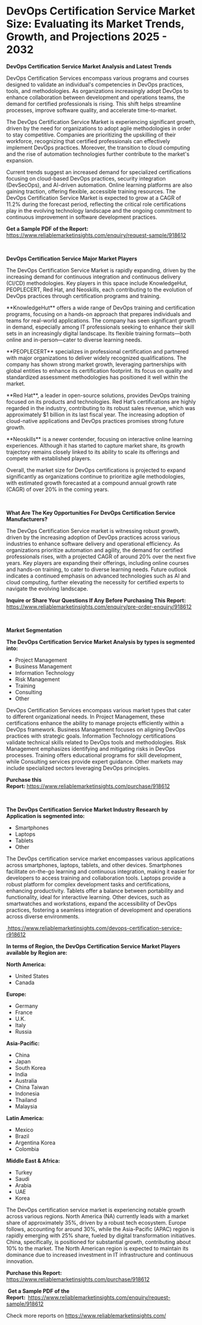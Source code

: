 <p><h1>DevOps Certification Service Market Size: Evaluating its Market Trends, Growth, and Projections 2025 - 2032</h1></p><p><strong>DevOps Certification Service Market Analysis and Latest Trends</strong></p>
<p><p>DevOps Certification Services encompass various programs and courses designed to validate an individual's competencies in DevOps practices, tools, and methodologies. As organizations increasingly adopt DevOps to enhance collaboration between development and operations teams, the demand for certified professionals is rising. This shift helps streamline processes, improve software quality, and accelerate time-to-market.</p><p>The DevOps Certification Service Market is experiencing significant growth, driven by the need for organizations to adopt agile methodologies in order to stay competitive. Companies are prioritizing the upskilling of their workforce, recognizing that certified professionals can effectively implement DevOps practices. Moreover, the transition to cloud computing and the rise of automation technologies further contribute to the market's expansion.</p><p>Current trends suggest an increased demand for specialized certifications focusing on cloud-based DevOps practices, security integration (DevSecOps), and AI-driven automation. Online learning platforms are also gaining traction, offering flexible, accessible training resources. The DevOps Certification Service Market is expected to grow at a CAGR of 11.2% during the forecast period, reflecting the critical role certifications play in the evolving technology landscape and the ongoing commitment to continuous improvement in software development practices.</p></p>
<p><strong>Get a Sample PDF of the Report:&nbsp;</strong> <a href="https://www.reliablemarketinsights.com/enquiry/request-sample/918612?utm_campaign=3078&utm_medium=2&utm_source=Github&utm_content=ia&utm_term=07032025&utm_id=devops-certification-service">https://www.reliablemarketinsights.com/enquiry/request-sample/918612</a></p>
<p>&nbsp;</p>
<p><strong>DevOps Certification Service Major Market Players</strong></p>
<p><p>The DevOps Certification Service Market is rapidly expanding, driven by the increasing demand for continuous integration and continuous delivery (CI/CD) methodologies. Key players in this space include KnowledgeHut, PEOPLECERT, Red Hat, and Neoskills, each contributing to the evolution of DevOps practices through certification programs and training.</p><p>**KnowledgeHut** offers a wide range of DevOps training and certification programs, focusing on a hands-on approach that prepares individuals and teams for real-world applications. The company has seen significant growth in demand, especially among IT professionals seeking to enhance their skill sets in an increasingly digital landscape. Its flexible training formats—both online and in-person—cater to diverse learning needs.</p><p>**PEOPLECERT** specializes in professional certification and partnered with major organizations to deliver widely recognized qualifications. The company has shown strong market growth, leveraging partnerships with global entities to enhance its certification footprint. Its focus on quality and standardized assessment methodologies has positioned it well within the market.</p><p>**Red Hat**, a leader in open-source solutions, provides DevOps training focused on its products and technologies. Red Hat’s certifications are highly regarded in the industry, contributing to its robust sales revenue, which was approximately $1 billion in its last fiscal year. The increasing adoption of cloud-native applications and DevOps practices promises strong future growth.</p><p>**Neoskills** is a newer contender, focusing on interactive online learning experiences. Although it has started to capture market share, its growth trajectory remains closely linked to its ability to scale its offerings and compete with established players.</p><p>Overall, the market size for DevOps certifications is projected to expand significantly as organizations continue to prioritize agile methodologies, with estimated growth forecasted at a compound annual growth rate (CAGR) of over 20% in the coming years.</p></p>
<p>&nbsp;</p>
<p><strong>What Are The Key Opportunities For DevOps Certification Service Manufacturers?</strong></p>
<p><p>The DevOps Certification Service market is witnessing robust growth, driven by the increasing adoption of DevOps practices across various industries to enhance software delivery and operational efficiency. As organizations prioritize automation and agility, the demand for certified professionals rises, with a projected CAGR of around 20% over the next five years. Key players are expanding their offerings, including online courses and hands-on training, to cater to diverse learning needs. Future outlook indicates a continued emphasis on advanced technologies such as AI and cloud computing, further elevating the necessity for certified experts to navigate the evolving landscape.</p></p>
<p><strong>Inquire or Share Your Questions If Any Before Purchasing This Report:</strong> <a href="https://www.reliablemarketinsights.com/enquiry/pre-order-enquiry/918612?utm_campaign=3078&utm_medium=2&utm_source=Github&utm_content=ia&utm_term=07032025&utm_id=devops-certification-service">https://www.reliablemarketinsights.com/enquiry/pre-order-enquiry/918612</a></p>
<p>&nbsp;</p>
<p><strong>Market Segmentation</strong></p>
<p><strong>The DevOps Certification Service Market Analysis by types is segmented into:</strong></p>
<p><ul><li>Project Management</li><li>Business Management</li><li>Information Technology</li><li>Risk Management</li><li>Training</li><li>Consulting</li><li>Other</li></ul></p>
<p><p>DevOps Certification Services encompass various market types that cater to different organizational needs. In Project Management, these certifications enhance the ability to manage projects efficiently within a DevOps framework. Business Management focuses on aligning DevOps practices with strategic goals. Information Technology certifications validate technical skills related to DevOps tools and methodologies. Risk Management emphasizes identifying and mitigating risks in DevOps processes. Training offers educational programs for skill development, while Consulting services provide expert guidance. Other markets may include specialized sectors leveraging DevOps principles.</p></p>
<p><strong>Purchase this Report:&nbsp;</strong><a href="https://www.reliablemarketinsights.com/purchase/918612?utm_campaign=3078&utm_medium=2&utm_source=Github&utm_content=ia&utm_term=07032025&utm_id=devops-certification-service">https://www.reliablemarketinsights.com/purchase/918612</a></p>
<p>&nbsp;</p>
<p><strong>The DevOps Certification Service Market Industry Research by Application is segmented into:</strong></p>
<p><ul><li>Smartphones</li><li>Laptops</li><li>Tablets</li><li>Other</li></ul></p>
<p><p>The DevOps certification service market encompasses various applications across smartphones, laptops, tablets, and other devices. Smartphones facilitate on-the-go learning and continuous integration, making it easier for developers to access training and collaboration tools. Laptops provide a robust platform for complex development tasks and certifications, enhancing productivity. Tablets offer a balance between portability and functionality, ideal for interactive learning. Other devices, such as smartwatches and workstations, expand the accessibility of DevOps practices, fostering a seamless integration of development and operations across diverse environments.</p></p>
<p><a href="https://www.reliablemarketinsights.com/devops-certification-service-r918612?utm_campaign=3078&utm_medium=2&utm_source=Github&utm_content=ia&utm_term=07032025&utm_id=devops-certification-service">&nbsp;https://www.reliablemarketinsights.com/devops-certification-service-r918612</a></p>
<p><strong>In terms of Region, the DevOps Certification Service Market Players available by Region are:</strong></p>
<p>
    <p> <strong> North America: </strong>
        <ul>
            <li>United States</li>
            <li>Canada</li>
        </ul>
        </p> 
    <p> <strong> Europe: </strong>
        <ul>
            <li>Germany</li>
            <li>France</li>
            <li>U.K.</li>
            <li>Italy</li>
            <li>Russia</li>
        </ul>
        </p> 
    <p> <strong> Asia-Pacific: </strong>
        <ul>
            <li>China</li>
            <li>Japan</li>
            <li>South Korea</li>
            <li>India</li>
            <li>Australia</li>
            <li>China Taiwan</li>
            <li>Indonesia</li>
            <li>Thailand</li>
            <li>Malaysia</li>
        </ul>
        </p> 
    <p> <strong> Latin America: </strong>
        <ul>
            <li>Mexico</li>
            <li>Brazil</li>
            <li>Argentina Korea</li>
            <li>Colombia</li>
        </ul>
        </p> 
    <p> <strong> Middle East & Africa: </strong>
        <ul>
            <li>Turkey</li>
            <li>Saudi</li>
            <li>Arabia</li>
            <li>UAE</li>
            <li>Korea</li>
        </ul>
    </p>
    </p>
<p><p>The DevOps certification service market is experiencing notable growth across various regions. North America (NA) currently leads with a market share of approximately 35%, driven by a robust tech ecosystem. Europe follows, accounting for around 30%, while the Asia-Pacific (APAC) region is rapidly emerging with 25% share, fueled by digital transformation initiatives. China, specifically, is positioned for substantial growth, contributing about 10% to the market. The North American region is expected to maintain its dominance due to increased investment in IT infrastructure and continuous innovation.</p></p>
<p><strong>Purchase this Report: </strong><a href="https://www.reliablemarketinsights.com/purchase/918612?utm_campaign=3078&utm_medium=2&utm_source=Github&utm_content=ia&utm_term=07032025&utm_id=devops-certification-service">https://www.reliablemarketinsights.com/purchase/918612</a></p>
<p>&nbsp;<strong>Get a Sample PDF of the Report:&nbsp;&nbsp;</strong><a href="https://www.reliablemarketinsights.com/enquiry/request-sample/918612?utm_campaign=3078&utm_medium=2&utm_source=Github&utm_content=ia&utm_term=07032025&utm_id=devops-certification-service">https://www.reliablemarketinsights.com/enquiry/request-sample/918612</a></p>
<p><strong></strong></p>
<p>Check more reports on <a href="https://www.reliablemarketinsights.com/?utm_campaign=3078&utm_medium=2&utm_source=Github&utm_content=ia&utm_term=07032025&utm_id=devops-certification-service">https://www.reliablemarketinsights.com/</a></p>